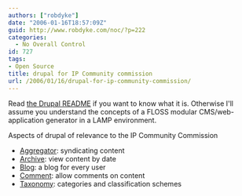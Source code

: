 ```yaml
---
authors: ["robdyke"]
date: "2006-01-16T18:57:09Z"
guid: http://www.robdyke.com/noc/?p=222
categories:
  - No Overall Control
id: 727
tags:
- Open Source
title: drupal for IP Community commission
url: /2006/01/16/drupal-for-ip-community-commission/
---
```

Read [the Drupal README](http://drupal.org/node/35172) if you want to know what it is. Otherwise I'll assume you understand the concepts of a FLOSS modular CMS/web-application generator in a LAMP environment.

Aspects of drupal of relevance to the IP Community Commission

  * [Aggregator](http://drupal.org/handbook/modules/aggregator): syndicating content
  * [Archive](http://drupal.org/handbook/modules/archive): view content by date
  * [Blog](http://drupal.org/handbook/modules/blog): a blog for every user
  * [Comment](http://drupal.org/handbook/modules/comment): allow comments on content
  * [Taxonomy](http://drupal.org/handbook/modules/taxonomy): categories and classification schemes